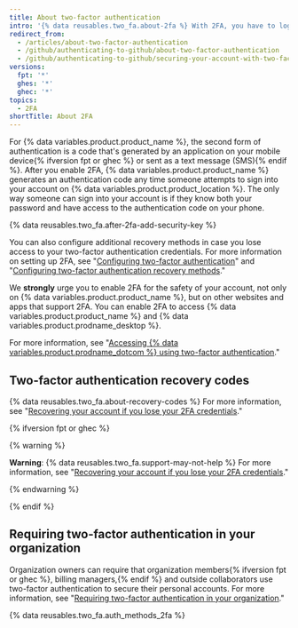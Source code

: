 ```yaml
---
title: About two-factor authentication
intro: '{% data reusables.two_fa.about-2fa %} With 2FA, you have to log in with your username and password and provide another form of authentication that only you know or have access to.'
redirect_from:
  - /articles/about-two-factor-authentication
  - /github/authenticating-to-github/about-two-factor-authentication
  - /github/authenticating-to-github/securing-your-account-with-two-factor-authentication-2fa/about-two-factor-authentication
versions:
  fpt: '*'
  ghes: '*'
  ghec: '*'
topics:
  - 2FA
shortTitle: About 2FA
---
```


For {% data variables.product.product_name %}, the second form of authentication is a code that's generated by an application on your mobile device{% ifversion fpt or ghec %} or sent as a text message (SMS){% endif %}. After you enable 2FA, {% data variables.product.product_name %} generates an authentication code any time someone attempts to sign into your account on {% data variables.product.product_location %}. The only way someone can sign into your account is if they know both your password and have access to the authentication code on your phone.

{% data reusables.two_fa.after-2fa-add-security-key %}

You can also configure additional recovery methods in case you lose access to your two-factor authentication credentials. For more information on setting up 2FA, see "[Configuring two-factor authentication](/articles/configuring-two-factor-authentication)" and "[Configuring two-factor authentication recovery methods](/articles/configuring-two-factor-authentication-recovery-methods)."

We **strongly** urge you to enable 2FA for the safety of your account, not only on {% data variables.product.product_name %}, but on other websites and apps that support 2FA. You can enable 2FA to access {% data variables.product.product_name %} and {% data variables.product.prodname_desktop %}.

For more information, see "[Accessing {% data variables.product.prodname_dotcom %} using two-factor authentication](/articles/accessing-github-using-two-factor-authentication)."

## Two-factor authentication recovery codes

{% data reusables.two_fa.about-recovery-codes %} For more information, see "[Recovering your account if you lose your 2FA credentials](/articles/recovering-your-account-if-you-lose-your-2fa-credentials)."

{% ifversion fpt or ghec %}

{% warning %}

**Warning**: {% data reusables.two_fa.support-may-not-help %} For more information, see "[Recovering your account if you lose your 2FA credentials](/articles/recovering-your-account-if-you-lose-your-2fa-credentials)."

{% endwarning %}

{% endif %}

## Requiring two-factor authentication in your organization

Organization owners can require that organization members{% ifversion fpt or ghec %}, billing managers,{% endif %} and outside collaborators use two-factor authentication to secure their personal accounts. For more information, see "[Requiring two-factor authentication in your organization](/articles/requiring-two-factor-authentication-in-your-organization)."

{% data reusables.two_fa.auth_methods_2fa %}
